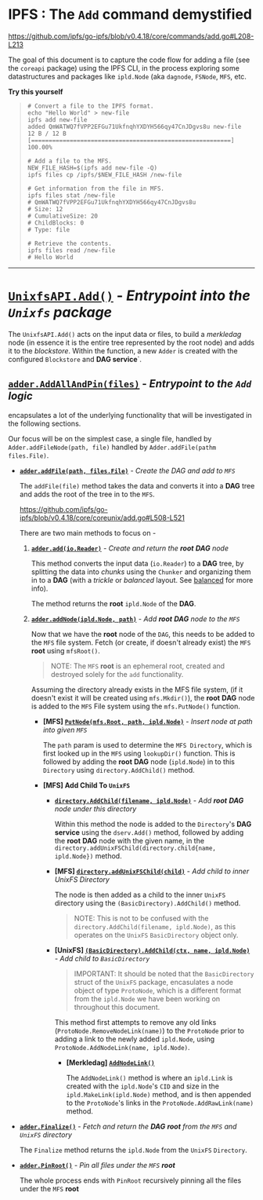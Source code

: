 # IPFS : The `Add` command demystified

https://github.com/ipfs/go-ipfs/blob/v0.4.18/core/commands/add.go#L208-L213

The goal of this document is to capture the code flow for adding a file (see the `coreapi` package) using the IPFS CLI, in the process exploring some datastructures and packages like `ipld.Node` (aka `dagnode`, `FSNode`, `MFS`, etc.

**Try this yourself**
> 
> ```
> # Convert a file to the IPFS format.
> echo "Hello World" > new-file
> ipfs add new-file
> added QmWATWQ7fVPP2EFGu71UkfnqhYXDYH566qy47CnJDgvs8u new-file
> 12 B / 12 B [=========================================================] 100.00%
>
> # Add a file to the MFS.
> NEW_FILE_HASH=$(ipfs add new-file -Q)
> ipfs files cp /ipfs/$NEW_FILE_HASH /new-file
> 
> # Get information from the file in MFS.
> ipfs files stat /new-file
> # QmWATWQ7fVPP2EFGu71UkfnqhYXDYH566qy47CnJDgvs8u
> # Size: 12
> # CumulativeSize: 20
> # ChildBlocks: 0
> # Type: file
> 
> # Retrieve the contents.
> ipfs files read /new-file
> # Hello World
> ```

---

# **[`UnixfsAPI.Add()`](https://github.com/ipfs/go-ipfs/blob/v0.4.18/core/coreapi/unixfs.go#L31)** - *Entrypoint into the `Unixfs` package*

The `UnixfsAPI.Add()` acts on the input data or files, to build a _merkledag_ node (in essence it is the entire tree represented by the root node) and adds it to the _blockstore_.
Within the function, a new `Adder` is created with the configured `Blockstore` and __DAG service__`. 

## **[`adder.AddAllAndPin(files)`](https://github.com/ipfs/go-ipfs/blob/v0.4.18/core/coreunix/add.go#L403)** - *Entrypoint to the `Add` logic*
 encapsulates a lot of the underlying functionality that will be investigated in the following sections. 

Our focus will be on the simplest case, a single file, handled by `Adder.addFileNode(path, file)` handled by `Adder.addFile(pathm files.File)`. 

- **[`adder.addFile(path, files.File)`](https://github.com/ipfs/go-ipfs/blob/v0.4.18/core/coreunix/add.go#L450)** - *Create the _DAG_ and add to `MFS`*

    The `addFile(file)` method takes the data and converts it into a __DAG__ tree and adds the root of the tree in to the `MFS`.

    https://github.com/ipfs/go-ipfs/blob/v0.4.18/core/coreunix/add.go#L508-L521

    There are two main methods to focus on -

    1. **[`adder.add(io.Reader)`](https://github.com/ipfs/go-ipfs/blob/v0.4.18/core/coreunix/add.go#L115)** - *Create and return the **root** __DAG__ node*

        This method converts the input data (`io.Reader`) to a __DAG__ tree, by splitting the data into _chunks_ using the `Chunker` and organizing them in to a __DAG__ (with a *trickle* or *balanced* layout. See [balanced](https://github.com/ipfs/go-unixfs/blob/6b769632e7eb8fe8f302e3f96bf5569232e7a3ee/importer/balanced/builder.go) for more info). 

        The method returns the **root** `ipld.Node` of the __DAG__.

    2. **[`adder.addNode(ipld.Node, path)`](https://github.com/ipfs/go-ipfs/blob/v0.4.18/core/coreunix/add.go#L366)** - *Add **root** __DAG__ node to the `MFS`*

        Now that we have the **root** node of the `DAG`, this needs to be added to the `MFS` file system. 
        Fetch (or create, if doesn't already exist) the `MFS` **root** using `mfsRoot()`. 

        > NOTE: The `MFS` **root** is an ephemeral root, created and destroyed solely for the `add` functionality.

        Assuming the directory already exists in the MFS file system, (if it doesn't exist it will be created using `mfs.Mkdir()`), the **root** __DAG__ node is added to the `MFS` File system using the `mfs.PutNode()` function.

        - **[MFS] [`PutNode(mfs.Root, path, ipld.Node)`](https://github.com/ipfs/go-mfs/blob/master/ops.go#L101)** - *Insert node at path into given `MFS`*

            The `path` param is used to determine the `MFS Directory`, which is first looked up in the `MFS` using `lookupDir()` function. This is followed by adding the **root** __DAG__ node (`ipld.Node`) in to this `Directory` using `directory.AddChild()` method.

        - **[MFS] Add Child To `UnixFS`**
          - **[`directory.AddChild(filename, ipld.Node)`](https://github.com/ipfs/go-mfs/blob/master/dir.go#L374)** - *Add **root** __DAG__ node under this directory*

              Within this method the node is added to the `Directory`'s __DAG service__ using the `dserv.Add()` method, followed by adding the **root** __DAG__ node with the given name, in the `directory.addUnixFSChild(directory.child{name, ipld.Node})` method.

          - **[MFS] [`directory.addUnixFSChild(child)`](https://github.com/ipfs/go-mfs/blob/master/dir.go#L374)** - *Add child to inner UnixFS Directory*

              The node is then added as a child to the inner `UnixFS` directory using the `(BasicDirectory).AddChild()` method.

              > NOTE: This is not to be confused with the `directory.AddChild(filename, ipld.Node)`, as this operates on the `UnixFS` `BasicDirectory` object only.

          - **[UnixFS] [`(BasicDirectory).AddChild(ctx, name, ipld.Node)`](https://github.com/ipfs/go-unixfs/blob/master/io/directory.go#L142)** - *Add child to `BasicDirectory`*

              > IMPORTANT: It should be noted that the `BasicDirectory` struct of the `UnixFS` package, encasulates a node object of type `ProtoNode`, which is a different format from the `ipld.Node` we have been working on throughout this document.

              This method first attempts to remove any old links (`ProtoNode.RemoveNodeLink(name)`) to the `ProtoNode` prior to adding a link to the newly added `ipld.Node`, using `ProtoNode.AddNodeLink(name, ipld.Node)`.

              - **[Merkledag] [`AddNodeLink()`](https://github.com/ipfs/go-unixfs/blob/master/io/directory.go#L142)**

                The `AddNodeLink()` method is where an `ipld.Link` is created with the `ipld.Node`'s `CID` and size in the `ipld.MakeLink(ipld.Node)` method, and is then appended to the `ProtoNode`'s links in the `ProtoNode.AddRawLink(name)` method.

- **[`adder.Finalize()`](https://github.com/ipfs/go-ipfs/blob/v0.4.18/core/coreunix/add.go#L200)** - *Fetch and return the __DAG__ **root** from the `MFS` and `UnixFS` directory*

    The `Finalize` method returns the `ipld.Node` from the `UnixFS` `Directory`.

- **[`adder.PinRoot()`](https://github.com/ipfs/go-ipfs/blob/v0.4.18/core/coreunix/add.go#L171)** - *Pin all files under the `MFS` **root***

    The whole process ends with `PinRoot` recursively pinning all the files under the `MFS` **root**